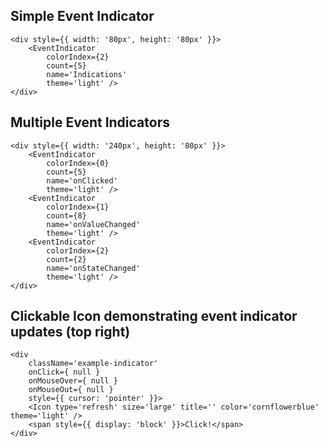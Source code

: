 ## Simple Event Indicator

```
<div style={{ width: '80px', height: '80px' }}>
    <EventIndicator
        colorIndex={2}
        count={5}
        name='Indications'
        theme='light' />
</div>
```

## Multiple Event Indicators

```
<div style={{ width: '240px', height: '80px' }}>
    <EventIndicator
        colorIndex={0}
        count={5}
        name='onClicked'
        theme='light' />
    <EventIndicator
        colorIndex={1}
        count={8}
        name='onValueChanged'
        theme='light' />
    <EventIndicator
        colorIndex={2}
        count={2}
        name='onStateChanged'
        theme='light' />
</div>
```

## Clickable Icon demonstrating event indicator updates (top right)

```
<div
    className='example-indicator'
    onClick={ null }
    onMouseOver={ null }
    onMouseOut={ null }
    style={{ cursor: 'pointer' }}>
    <Icon type='refresh' size='large' title='' color='cornflowerblue' theme='light' />
    <span style={{ display: 'block' }}>Click!</span>
</div>
```
